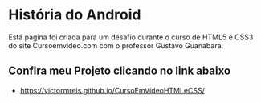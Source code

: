 # História do Android

Está pagina foi criada para um desafio durante o curso de HTML5 e CSS3 do  site Cursoemvideo.com com o professor Gustavo Guanabara.

## Confira meu Projeto clicando no link abaixo

* https://victormreis.github.io/CursoEmVideoHTMLeCSS/


